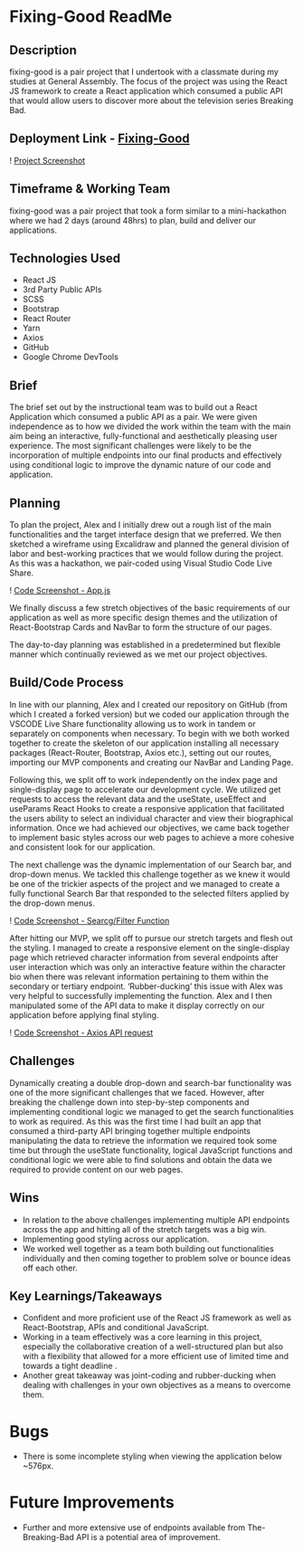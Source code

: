 # Fixing-Good ReadMe

## Description

fixing-good is a pair project that I undertook with a classmate during my studies at General Assembly. The focus of the project was using the React JS framework to create a React application which consumed a public API that would allow users to discover more about the television series Breaking Bad.


## Deployment Link - [Fixing-Good](https://fixing-good.netlify.app/)



! [Project Screenshot](https://res.cloudinary.com/doqbnr4p6/image/upload/v1673452522/readMe2/image4_bmdq7p.png)



## Timeframe & Working Team

fixing-good was a pair project that took a form similar to a mini-hackathon where we had 2 days (around 48hrs) to plan, build and deliver our applications.


## Technologies Used

- React JS
- 3rd Party Public APIs
- SCSS
- Bootstrap
- React Router
- Yarn
- Axios
- GitHub
- Google Chrome DevTools

## Brief
The brief set out by the instructional team was to build out a React Application which consumed a public API as a pair. We were given independence as to how we divided the work within the team with the main aim being an interactive, fully-functional and aesthetically pleasing user experience. The most significant challenges were likely to be the incorporation of multiple endpoints into our final products and effectively using conditional logic to improve the dynamic nature of our code and application.



## Planning

To plan the project, Alex and I initially drew out a rough list of the main functionalities and the target interface design that we preferred. We then sketched a wireframe using Excalidraw and planned the general division of labor and best-working practices that we would follow during the project. As this was a hackathon, we pair-coded using Visual Studio Code Live Share.

! [Code Screenshot - App.js](https://res.cloudinary.com/doqbnr4p6/image/upload/v1673452522/readMe2/image3_ppax65.png)

We finally discuss a few stretch objectives of the basic requirements of our application as well as more specific design themes and the utilization of React-Bootstrap Cards and NavBar to form the structure of our pages.

The day-to-day planning was established in a predetermined but flexible manner which continually reviewed as we met our project objectives.

## Build/Code Process

In line with our planning, Alex and I created our repository on GitHub (from which I created a forked version) but we coded our application through the VSCODE Live Share functionality allowing us to work in tandem or separately on components when necessary. To begin with we both worked together to create the skeleton of our application installing all necessary packages (React-Router, Bootstrap, Axios etc.), setting out our routes, importing our MVP components and creating our NavBar and Landing Page.

Following this, we split off to work independently on the index page and single-display page to accelerate our development cycle. We utilized get requests to access the relevant data and the useState, useEffect and useParams React Hooks to create a responsive application that facilitated the users ability to select an individual character and view their biographical information. Once we had achieved our objectives, we came back together to implement basic styles across our web pages to achieve a more cohesive and consistent look for our application.

The next challenge was the dynamic implementation of our Search bar, and drop-down menus. We tackled this challenge together as we knew it would be one of the trickier aspects of the project and we managed to create a fully functional Search Bar that responded to the selected filters applied by the drop-down menus. 

! [Code Screenshot - Searcg/Filter Function](https://res.cloudinary.com/doqbnr4p6/image/upload/v1673452522/readMe2/image5_sjaxzy.png)

After hitting our MVP, we split off to pursue our stretch targets and flesh out the styling. I managed to create a responsive element on the single-display page which retrieved character information from several endpoints after user interaction which was only an interactive feature within the character bio when there was relevant information pertaining to them within the secondary or tertiary endpoint. ‘Rubber-ducking’ this issue with Alex was very helpful to successfully implementing the function. Alex and I then manipulated some of the API data to make it display correctly on our application before applying final styling.


! [Code Screenshot - Axios API request](https://res.cloudinary.com/doqbnr4p6/image/upload/v1673452522/readMe2/image1_af5ct9.png)


## Challenges

Dynamically creating a double drop-down and search-bar functionality was one of the more significant challenges that we faced. However, after breaking the challenge down into step-by-step components and implementing conditional logic we managed to get the search functionalities to work as required.
As this was the first time I had built an app that consumed a third-party API bringing together multiple endpoints manipulating the data to retrieve the information we required took some time but through the useState functionality, logical JavaScript functions and conditional logic we were able to find solutions and obtain the data we required to provide content on our web pages.


## Wins
- In relation to the above challenges implementing multiple API endpoints across the app and hitting all of the stretch targets was a big win.
- Implementing good styling across our application.
- We worked well together as a team both building out functionalities individually and then coming together to problem solve or bounce ideas off each other.



## Key Learnings/Takeaways

- Confident and more proficient use of the React JS framework as well as React-Bootstrap, APIs and conditional JavaScript.
- Working in a team effectively was a core learning in this project, especially the collaborative creation of a well-structured plan but also with a flexibility that allowed for a more efficient use of limited time and towards a tight deadline .
- Another great takeaway was joint-coding and rubber-ducking when dealing with challenges in your own objectives as a means to overcome them.



# Bugs

- There is some incomplete styling when viewing the application below ~576px.



# Future Improvements

- Further and more extensive use of endpoints available from The-Breaking-Bad API is a potential area of improvement.
